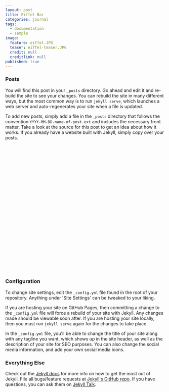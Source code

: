```yaml
---
layout: post
title: Eiffel Bar
categories: journal
tags:
  - documentation
  - sample
image:
  feature: eiffel.JPG
  teaser: eiffel-teaser.JPG
  credit: null
  creditlink: null
published: true
---
```



### Posts

You will find this post in your `_posts` directory. Go ahead and edit it and re-build the site to see your changes. You can rebuild the site in many different ways, but the most common way is to run `jekyll serve`, which launches a web server and auto-regenerates your site when a file is updated.

To add new posts, simply add a file in the `_posts` directory that follows the convention `YYYY-MM-DD-name-of-post.ext` and includes the necessary front matter. Take a look at the source for this post to get an idea about how it works. If you already have a website built with Jekyll, simply copy over your posts.

<div id="mapid" style="height: 400px;"></div>
<script>

	var mymap = L.map('mapid').setView([51.505, -0.09], 13);

	L.tileLayer('https://api.mapbox.com/styles/v1/mapbox/light-v9/tiles/256/{z}/{x}/{y}?access_token=pk.eyJ1Ijoiam9obm55ZmJlYXQiLCJhIjoiY2oxbzF6emc2MDAzMzJxbW5pMmsycW10aSJ9.Daey0MGA6uFQ5XWAW7BV0w', {
		maxZoom: 18,
		attribution: 'Map data &copy; <a href="http://openstreetmap.org">OpenStreetMap</a> contributors, ' +
			'<a href="http://creativecommons.org/licenses/by-sa/2.0/">CC-BY-SA</a>, ' +
			'Imagery © <a href="http://mapbox.com">Mapbox</a>',
		id: 'mapbox.streets'
	}).addTo(mymap);

</script>



### Configuration

To change site settings, edit the `_config.yml` file found in the root of your repository. Anything under 'Site Settings' can be tweaked to your liking.

If you are hosting your site on GitHub Pages, then committing a change to the `_config.yml` file will force a rebuild of your site with Jekyll. Any changes made should be viewable soon after. If you are hosting your site locally, then you must run `jekyll serve` again for the changes to take place.

In the `_config.yml` file, you'll be able to change the title of your site along with any tagline you want, which shows up in the site header, as well as the description of your site for SEO purposes. You can also change the social media information, and add your own social media icons.

### Everything Else

Check out the [Jekyll docs][jekyll-docs] for more info on how to get the most out of Jekyll. File all bugs/feature requests at [Jekyll's GitHub repo][jekyll-gh]. If you have questions, you can ask them on [Jekyll Talk][jekyll-talk].

[jekyll-docs]: http://jekyllrb.com/docs/home
[jekyll-gh]:   https://github.com/jekyll/jekyll
[jekyll-talk]: https://talk.jekyllrb.com/
